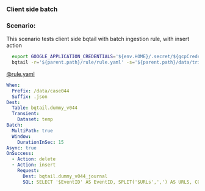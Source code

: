 ### Client side batch 

### Scenario:

This scenario tests client side bqtail with batch ingestion rule, with insert action 

```bash
  export GOOGLE_APPLICATION_CREDENTIALS='${env.HOME}/.secret/${gcpCredentials}.json'
  bqtail -r='${parent.path}/rule/rule.yaml' -s='${parent.path}/data/trigger'
```


[@rule.yaml](rule/rule.yaml)
```yaml
When:
  Prefix: /data/case044
  Suffix: .json
Dest:
  Table: bqtail.dummy_v044
  Transient:
    Dataset: temp
Batch:
  MultiPath: true
  Window:
    DurationInSec: 15
Async: true
OnSuccess:
  - Action: delete
  - Action: insert
    Request:
      Dest: bqtail.dummy_v044_journal
      SQL: SELECT '$EventID' AS EventID, SPLIT('$URLs',',') AS URLS, COUNT(1) AS Records, CURRENT_TIMESTAMP() AS Loaded FROM $TempTable

```